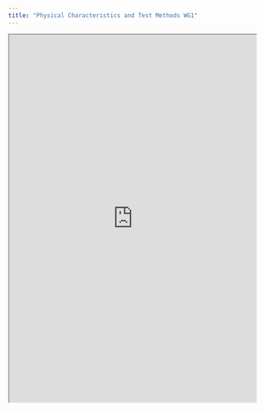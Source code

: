 ```yaml
---
title: "Physical Characteristics and Test Methods WG1"
---
```



<iframe height="750" width="100%" src="https://ewelton.github.io/ktest/wiki.html#Physical%20Characteristics%20and%20Test%20Methods%20WG1"></iframe>
